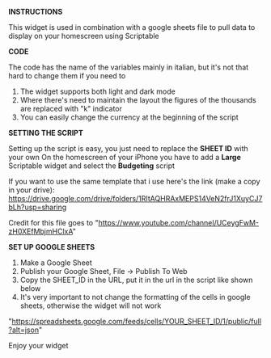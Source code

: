 **INSTRUCTIONS**

This widget is used in combination with a google sheets file to pull data to display on your homescreen using Scriptable

**CODE**

The code has the name of the variables mainly in italian, but it's not that hard to change them if you need to

1) The widget supports both light and dark mode
2) Where there's need to maintain the layout the figures of the thousands are replaced with "k" indicator
3) You can easily change the currency at the beginning of the script

**SETTING THE SCRIPT**

Setting up the script is easy, you just need to replace the **SHEET ID** with your own
On the homescreen of your iPhone you have to add a **Large** Scriptable widget and select the **Budgeting** script
 

If you want to use the same template that i use here's the link (make a copy in your drive): https://drive.google.com/drive/folders/1RItAQHRAxMEPS14VeN2frJ1XuyCJ7bLh?usp=sharing

Credit for this file goes to "https://www.youtube.com/channel/UCeygFwM-zH0XEfMbjmHClxA" 
 

**SET UP GOOGLE SHEETS**
1) Make a Google Sheet
2) Publish your Google Sheet, File -> Publish To Web
3) Copy the SHEET_ID in the URL, put it in the url in the script like shown below
4) It's very important to not change the formatting of the cells in google sheets, otherwise the widget will not work

"https://spreadsheets.google.com/feeds/cells/YOUR_SHEET_ID/1/public/full?alt=json"


Enjoy your widget
